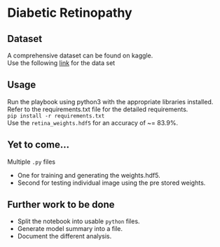 # Diabetic Retinopathy

## Dataset 
A comprehensive dataset can be found on kaggle.  
Use the following [link](https://www.kaggle.com/c/diabetic-retinopathy-detection/data) for the data set

## Usage
Run the playbook using python3 with the appropriate libraries installed.  
Refer to the requirements.txt file for the detailed requirements.  
```pip install -r requirements.txt```  
Use the `retina_weights.hdf5` for an accuracy of ~= 83.9%.
## Yet to come...
Multiple `.py` files
* One for training and generating the weights.hdf5.
* Second for testing individual image using the pre stored weights.


## Further work to be done
* Split the notebook into usable `python` files.
* Generate model summary into a file.
* Document the different analysis.
